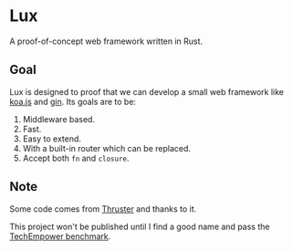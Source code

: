 # Lux

A proof-of-concept web framework written in Rust.

## Goal
Lux is designed to proof that we can develop a small web framework like [koa.js](https://github.com/koajs/koa) and [gin](https://github.com/gin-gonic/gin). Its goals are to be:

1. Middleware based.
2. Fast.
3. Easy to extend.
4. With a built-in router which can be replaced.
5. Accept both `fn` and `closure`.

## Note
Some code comes from [Thruster](https://github.com/trezm/Thruster) and thanks to it.

This project won't be published until I find a good name and pass the [TechEmpower benchmark](https://github.com/TechEmpower/FrameworkBenchmarks).
